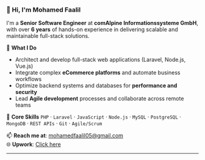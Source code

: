### 👋 Hi, I'm Mohamed Faalil

I'm a **Senior Software Engineer** at **comAlpine Informationssysteme GmbH**, with over **6 years** of hands-on experience in delivering scalable and maintainable full-stack solutions.

🚀 **What I Do**
- Architect and develop full-stack web applications (Laravel, Node.js, Vue.js)
- Integrate complex **eCommerce platforms** and automate business workflows
- Optimize backend systems and databases for **performance and security**
- Lead **Agile development** processes and collaborate across remote teams

🔧 **Core Skills**
`PHP` · `Laravel` · `JavaScript` · `Node.js` · `MySQL` · `PostgreSQL` · `MongoDB` · `REST APIs` · `Git` · `Agile/Scrum`

📫 **Reach me at**: mohamedfaalil05@gmail.com  
🌐 **Upwork**: [Click here](https://www.upwork.com/freelancers/~0184f617b5635bc767?mp_source=share)

---

<!---
MohamedFaalil/MohamedFaalil is a ✨ special ✨ repository because its `README.md` (this file) appears on your GitHub profile.
You can click the Preview link to take a look at your changes.
--->
